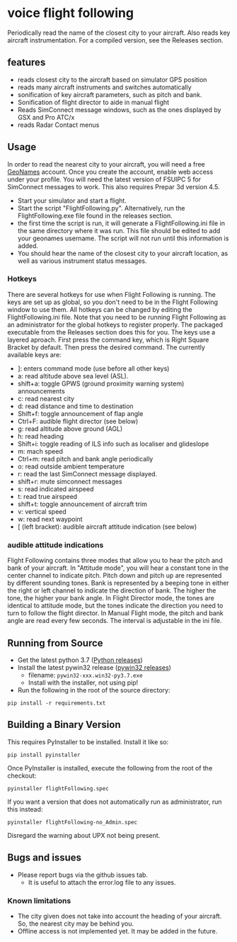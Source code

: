 # voice flight following
Periodically read the name of the closest city to your aircraft. Also reads key aircraft instrumentation.
For a compiled version, see the Releases section.
## features
* reads closest city to the aircraft based on simulator GPS position
* reads many  aircraft instruments and switches automatically
* sonification of key aircraft parameters, such as pitch and bank.
* Sonification of flight director to aide in manual flight
* Reads SimConnect message windows, such as the ones displayed by GSX and Pro ATC/x
* reads Radar Contact menus


## Usage
In order to read the nearest city to your aircraft, you will need a free [GeoNames](http://www.geonames.org) account. Once you create the account, enable web access under your profile. 
You will need the latest version of FSUIPC 5 for SimConnect messages to work. This also requires Prepar 3d version 4.5.
* Start your simulator  and start a flight.
* Start the script "FlightFollowing.py". Alternatively, run the FlightFollowing.exe file found in the releases section.
* the first time the script is run, it will generate a FlightFollowing.ini file in the same directory where it was run. This file should be edited to add your geonames username. The script will not run until this information is added.
* You should hear the name of the closest city to your aircraft location, as well as various instrument status messages.

### Hotkeys
There are several hotkeys for use when Flight Following is running. The keys are set up as global, so you don't need to be in the Flight Following window to use them. All hotkeys can be changed by editing the FlightFollowing.ini file.
Note that you need to be running Flight Following as an administrator for the global hotkeys to register properly. The packaged executable from the Releases section does this for you.
The keys use a layered aproach. First press the command key, which is Right Square Bracket by default. Then press the desired command. 
The currently available keys are:
* ]: enters command mode (use before all other keys)
* a: read altitude above sea level (ASL).
* shift+a: toggle GPWS (ground proximity warning system) announcements
* c: read nearest city
* d: read distance and time to destination
* Shift+f: toggle announcement of flap angle
* Ctrl+F: audible flight director (see below)
* g: read  altitude above ground (AGL)
* h: read heading
* Shift+i: toggle reading of ILS info such as localiser and glideslope
* m: mach speed
* Ctrl+m: read pitch and bank angle periodically
* o: read outside ambient temperature
* r: read the last SimConnect message displayed.
* shift+r: mute simconnect messages
* s: read indicated airspeed
* t: read true airspeed
* shift+t: toggle announcement of aircraft trim
* v: vertical speed
* w: read next waypoint
* [ (left bracket): audible aircraft attitude indication (see below)

### audible attitude indications
Flight Following contains three modes that allow you to hear the pitch and bank of your aircraft.
In "Attitude mode", you will hear a constant tone in the center channel to indicate pitch. Pitch down and pitch up are represented by different sounding tones. Bank is represented by a beeping tone in either the right or left channel to indicate the direction of bank. The higher the tone, the higher your bank angle.
In Flight Director mode, the tones are identical to attitude mode, but the tones indicate the direction you need to turn to follow the flight director.
In Manual Flight mode, the pitch and bank angle are read every few seconds. The interval is adjustable in the ini file.



## Running from Source
* Get the latest python 3.7 ([Python releases](https://www.python.org/downloads/))
* Install the latest pywin32 release ([pywin32 releases](https://github.com/mhammond/pywin32/releases))
    * filename: `pywin32-xxx.win32-py3.7.exe`
    * Install with the installer, not using pip!
* Run the following in the root of the source directory:
```
pip install -r requirements.txt
```


## Building a Binary Version
This requires PyInstaller to be installed. Install it like so:
```
pip install pyinstaller
```
Once PyInstaller is installed, execute the following from the root of the checkout:
```
pyinstaller flightFollowing.spec
```
If you want a version that does not automatically run as administrator, run this instead:
```
pyinstaller flightFollowing-no_Admin.spec
```
Disregard the warning about UPX not being present.


## Bugs and issues
* Please report bugs via the github issues tab.
    * It is useful to attach the error.log file to any issues.
    
### Known limitations
* The city given does not take into account the heading of your aircraft. So, the nearest city may be behind you.
* Offline access is not implemented yet. It may be added in the future.
